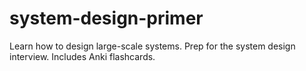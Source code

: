 # system-design-primer
Learn how to design large-scale systems. Prep for the system design interview. Includes Anki flashcards.
